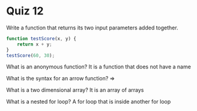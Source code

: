# Quiz 12

Write a function that returns its two input parameters added together.

```js
function testScore(x, y) {
	return x + y;
}
testScore(60, 30);
```

What is an anonymous function?
It is a function that does not have a name

What is the syntax for an arrow function?
=>

What is a two dimensional array?
It is an array of arrays

What is a nested for loop?
A for loop that is inside another for loop
